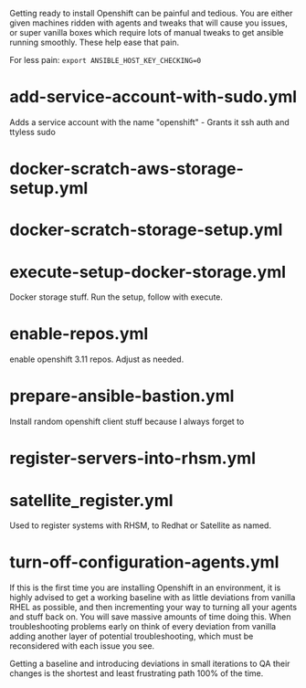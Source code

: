 Getting ready to install Openshift can be painful and tedious. You are either given machines ridden with agents and tweaks that will cause you issues, or super vanilla boxes which require lots of manual tweaks to get ansible running smoothly. These help ease that pain.

For less pain: `export ANSIBLE_HOST_KEY_CHECKING=0`

# add-service-account-with-sudo.yml

Adds a service account with the name "openshift" - Grants it ssh auth and ttyless sudo

# docker-scratch-aws-storage-setup.yml
# docker-scratch-storage-setup.yml
# execute-setup-docker-storage.yml

Docker storage stuff. Run the setup, follow with execute.

# enable-repos.yml

enable openshift 3.11 repos. Adjust as needed.

# prepare-ansible-bastion.yml

Install random openshift client stuff because I always forget to

# register-servers-into-rhsm.yml
# satellite_register.yml

Used to register systems with RHSM, to Redhat or Satellite as named.

# turn-off-configuration-agents.yml

If this is the first time you are installing Openshift in an environment, it is highly advised to get a working baseline with as little deviations from vanilla RHEL as possible, and then incrementing your way to turning all your agents and stuff back on. You will save massive amounts of time doing this. When troubleshooting problems early on think of every deviation from vanilla adding another layer of potential troubleshooting, which must be reconsidered with each issue you see. 

Getting a baseline and introducing deviations in small iterations to QA their changes is the shortest and least frustrating path 100% of the time.
